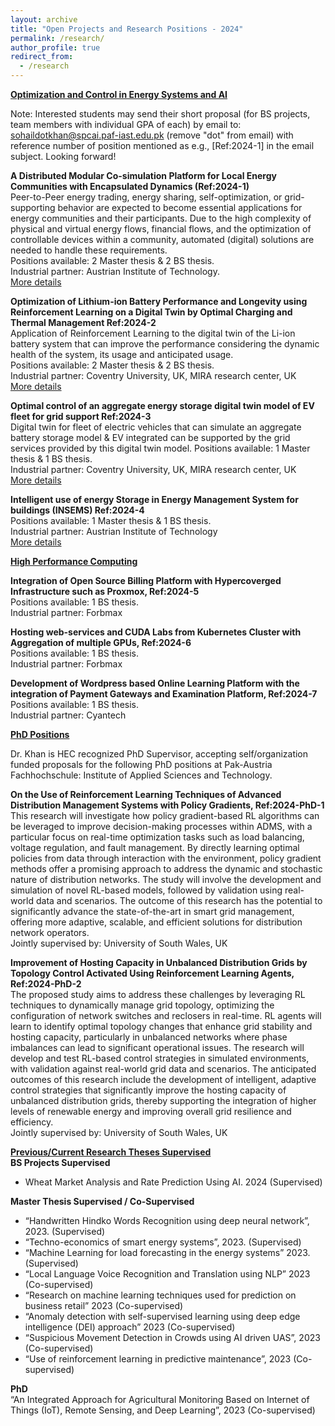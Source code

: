 ```yaml
---
layout: archive
title: "Open Projects and Research Positions - 2024"
permalink: /research/
author_profile: true
redirect_from:
  - /research
---
```


<b><u>Optimization and Control in Energy Systems and AI</u></b>   

Note: Interested students may send their short proposal (for BS projects, team members with individual GPA of each) by email to: sohaildotkhan@spcai.paf-iast.edu.pk (remove "dot" from email) with reference number of position mentioned as e.g., [Ref:2024-1] in the email subject. Looking forward!    

**A Distributed Modular Co-simulation Platform for Local Energy Communities with Encapsulated Dynamics (Ref:2024-1)**  
Peer-to-Peer energy trading, energy sharing, self-optimization, or grid-supporting behavior are expected to become essential applications for energy communities and their participants. Due to the high complexity of physical and virtual energy flows, financial flows, and the optimization of controllable devices within a community, automated (digital) solutions are needed to handle these requirements.  
Positions available: 2 Master thesis & 2 BS thesis.  
Industrial partner: Austrian Institute of Technology.  
[More details](http://emesk.github.io/files/local_energy_communities.pdf)

**Optimization of Lithium-ion Battery Performance and Longevity using Reinforcement Learning on a Digital Twin by Optimal Charging and Thermal Management Ref:2024-2**  
Application of Reinforcement Learning to the digital twin of the Li-ion battery system that can improve the performance considering the dynamic health of the system, its usage and anticipated usage.  
Positions available: 2 Master thesis & 2 BS thesis.  
Industrial partner: Coventry University, UK, MIRA research center, UK  
[More details](http://emesk.github.io/files/RL_energy_storage_system.pdf)

**Optimal control of an aggregate energy storage digital twin model of EV fleet for grid support Ref:2024-3**  
Digital twin for fleet of electric vehicles that can simulate an aggregate battery storage model & EV integrated can be supported by the grid services provided by this digital twin model.
Positions available: 1 Master thesis & 1 BS thesis.  
Industrial partner: Coventry University, UK, MIRA research center, UK    
[More details](http://emesk.github.io/files/EV_fleet_aggregate_control.pdf)

**Intelligent use of energy Storage in Energy Management System for buildings (INSEMS) Ref:2024-4**  
Positions available: 1 Master thesis & 1 BS thesis.  
Industrial partner: Austrian Institute of Technology  
[More details](http://emesk.github.io/files/insems.pdf)

<b><u>High Performance Computing</u></b> 

**Integration of Open Source Billing Platform with Hypercoverged Infrastructure such as Proxmox, Ref:2024-5**  
Positions available: 1 BS thesis.  
Industrial partner: Forbmax  

**Hosting web-services and CUDA Labs from Kubernetes Cluster with Aggregation of multiple GPUs, Ref:2024-6**  
Positions available: 1 BS thesis.  
Industrial partner: Forbmax   

**Development of Wordpress based Online Learning Platform with the integration of Payment Gateways and Examination Platform, Ref:2024-7**  
Positions available: 1 BS thesis.  
Industrial partner: Cyantech   

<b><u>PhD Positions</u></b>  

Dr. Khan is HEC recognized PhD Supervisor, accepting self/organization funded proposals for the following PhD positions at Pak-Austria Fachhochschule: Institute of Applied Sciences and Technology.  

**On the Use of Reinforcement Learning Techniques of Advanced Distribution Management Systems with Policy Gradients, Ref:2024-PhD-1**  
This research will investigate how policy gradient-based RL algorithms can be leveraged to improve decision-making processes within ADMS, with a particular focus on real-time optimization tasks such as load balancing, voltage regulation, and fault management. By directly learning optimal policies from data through interaction with the environment, policy gradient methods offer a promising approach to address the dynamic and stochastic nature of distribution networks. The study will involve the development and simulation of novel RL-based models, followed by validation using real-world data and scenarios. The outcome of this research has the potential to significantly advance the state-of-the-art in smart grid management, offering more adaptive, scalable, and efficient solutions for distribution network operators.  
Jointly supervised by: University of South Wales, UK  

**Improvement of Hosting Capacity in Unbalanced Distribution Grids by Topology Control Activated Using Reinforcement Learning Agents, Ref:2024-PhD-2**  
The proposed study aims to address these challenges by leveraging RL techniques to dynamically manage grid topology, optimizing the configuration of network switches and reclosers in real-time. RL agents will learn to identify optimal topology changes that enhance grid stability and hosting capacity, particularly in unbalanced networks where phase imbalances can lead to significant operational issues. The research will develop and test RL-based control strategies in simulated environments, with validation against real-world grid data and scenarios. The anticipated outcomes of this research include the development of intelligent, adaptive control strategies that significantly improve the hosting capacity of unbalanced distribution grids, thereby supporting the integration of higher levels of renewable energy and improving overall grid resilience and efficiency.  
Jointly supervised by: University of South Wales, UK  

<b><u>Previous/Current Research Theses Supervised</u></b>  
**BS Projects Supervised**  
* Wheat Market Analysis and Rate Prediction Using AI. 2024  (Supervised) 

**Master Thesis Supervised / Co-Supervised**  
* “Handwritten Hindko Words Recognition using deep neural network”, 2023. (Supervised)  
* “Techno-economics of smart energy systems”, 2023. (Supervised)  
* “Machine Learning for load forecasting in the energy systems” 2023. (Supervised)  
* “Local Language Voice Recognition and Translation using NLP” 2023 (Co-supervised)  
* “Research on machine learning techniques used for prediction on business retail” 2023 (Co-supervised)  
* “Anomaly detection with self-supervised learning using deep edge intelligence (DEI) approach” 2023 (Co-supervised)  
* “Suspicious Movement Detection in Crowds using AI driven UAS”, 2023 (Co-supervised)  
* “Use of reinforcement learning in predictive maintenance”, 2023 (Co-supervised)  

**PhD**   
“An Integrated Approach for Agricultural Monitoring Based on Internet of Things (IoT), Remote Sensing, and Deep Learning”, 2023 (Co-supervised)  







